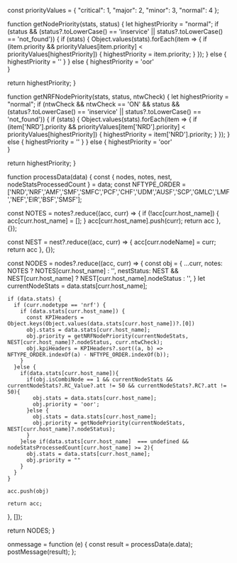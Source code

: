 const priorityValues = { "critical": 1, "major": 2, "minor": 3, "normal": 4 };

function getNodePriority(stats, status) {
  let highestPriority = "normal";
  if (status && (status?.toLowerCase() == 'inservice' || status?.toLowerCase() == 'not_found')) {
    if (stats) {
      Object.values(stats).forEach(item => {
        if (item.priority && priorityValues[item.priority] < priorityValues[highestPriority]) {
          highestPriority = item.priority;
        }
      });
    } else {
      highestPriority = ''
    }
  } else {
    highestPriority = 'oor'    
  }

  return highestPriority;
}

function getNRFNodePriority(stats, status, ntwCheck) {
  let highestPriority = "normal";
  if (ntwCheck && ntwCheck == 'ON' && status && (status?.toLowerCase() == 'inservice' || status?.toLowerCase() == 'not_found')) {
    if (stats) {
      Object.values(stats).forEach(item => {
        if (item['NRD'].priority && priorityValues[item['NRD'].priority] < priorityValues[highestPriority]) {
          highestPriority = item['NRD'].priority;
        }
      });
    } else {
      highestPriority = ''
    }
  } else {
    highestPriority = 'oor'    
  }

  return highestPriority;
}

function processData(data) {
  const { nodes, notes, nest, nodeStatsProcessedCount } = data;
  const NFTYPE_ORDER = ['NRD','NRF','AMF','SMF','SMFC','PCF','CHF','UDM','AUSF','SCP','GMLC','LMF','NEF','EIR','BSF','SMSF'];

  const NOTES = notes?.reduce((acc, curr) => {
    if (!acc[curr.host_name]) {
      acc[curr.host_name] = [];
    }
    acc[curr.host_name].push(curr);
    return acc
  }, {});

  const NEST = nest?.reduce((acc, curr) => {
    acc[curr.nodeName] = curr;
    return acc
  }, {});

  const NODES = nodes?.reduce((acc, curr) => {
    const obj = {
      ...curr,
      notes: NOTES ? NOTES[curr.host_name] : '',
      nestStatus: NEST && NEST[curr.host_name] ? NEST[curr.host_name].nodeStatus : '',
    }
    let currentNodeStats = data.stats[curr.host_name];
    
    if (data.stats) {
      if (curr.nodetype == 'nrf') {
        if (data.stats[curr.host_name]) {
          const KPIHeaders = Object.keys(Object.values(data.stats[curr.host_name])?.[0])
          obj.stats = data.stats[curr.host_name];
          obj.priority = getNRFNodePriority(currentNodeStats, NEST[curr.host_name]?.nodeStatus, curr.ntwCheck);
          obj.kpiHeaders = KPIHeaders?.sort((a, b) => NFTYPE_ORDER.indexOf(a) - NFTYPE_ORDER.indexOf(b));
        }
      }else {
        if(data.stats[curr.host_name]){
          if(obj.isCombiNode == 1 && currentNodeStats && currentNodeStats?.RC_Value?.att != 50 && currentNodeStats?.RC?.att != 50){
            obj.stats = data.stats[curr.host_name];
            obj.priority = 'oor';
          }else {
            obj.stats = data.stats[curr.host_name];
            obj.priority = getNodePriority(currentNodeStats, NEST[curr.host_name]?.nodeStatus);
          }
        }else if(data.stats[curr.host_name]  === undefined && nodeStatsProcessedCount[curr.host_name] >= 2){
          obj.stats = data.stats[curr.host_name];
          obj.priority = ""
        }
      }
    }

    acc.push(obj)

    return acc;
  }, []);

  return NODES;
}


onmessage = function (e) {
  const result = processData(e.data);
  postMessage(result);
};
